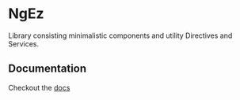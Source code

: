 # NgEz

Library consisting minimalistic components and utility Directives and Services.

## Documentation

Checkout the [docs](https://ngez-platform.firebaseapp.com/#/core)
